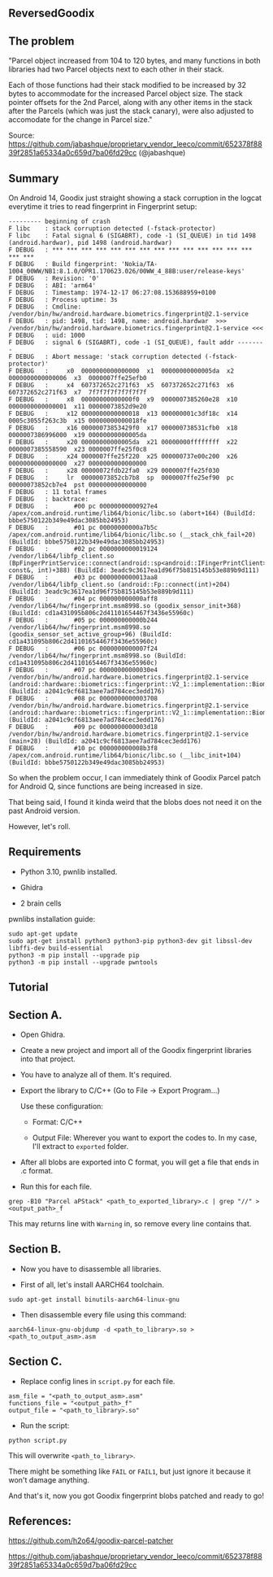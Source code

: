 ## ReversedGoodix

## The problem
"Parcel object increased from 104 to 120 bytes, and many functions in both libraries had two Parcel objects next to each other in their stack.

Each of those functions had their stack modified to be increased by 32 bytes to accommodate for the increased Parcel object size. The stack pointer offsets for the 2nd Parcel, along with any other items in the stack after the Parcels (which was just the stack canary), were also adjusted to accomodate for the change in Parcel size."

Source: https://github.com/jabashque/proprietary_vendor_leeco/commit/652378f8839f2851a65334a0c659d7ba06fd29cc (@jabashque)

## Summary

On Android 14, Goodix just straight showing a stack corruption in the logcat everytime it tries to 
read fingerprint in Fingerprint setup:

```
--------- beginning of crash
F libc    : stack corruption detected (-fstack-protector)
F libc    : Fatal signal 6 (SIGABRT), code -1 (SI_QUEUE) in tid 1498 (android.hardwar), pid 1498 (android.hardwar)
F DEBUG   : *** *** *** *** *** *** *** *** *** *** *** *** *** *** *** ***
F DEBUG   : Build fingerprint: 'Nokia/TA-1004_00WW/NB1:8.1.0/OPR1.170623.026/00WW_4_88B:user/release-keys'
F DEBUG   : Revision: '0'
F DEBUG   : ABI: 'arm64'
F DEBUG   : Timestamp: 1974-12-17 06:27:08.153688959+0100
F DEBUG   : Process uptime: 3s
F DEBUG   : Cmdline: /vendor/bin/hw/android.hardware.biometrics.fingerprint@2.1-service
F DEBUG   : pid: 1498, tid: 1498, name: android.hardwar  >>> /vendor/bin/hw/android.hardware.biometrics.fingerprint@2.1-service <<<
F DEBUG   : uid: 1000
F DEBUG   : signal 6 (SIGABRT), code -1 (SI_QUEUE), fault addr --------
F DEBUG   : Abort message: 'stack corruption detected (-fstack-protector)'
F DEBUG   :     x0  0000000000000000  x1  00000000000005da  x2  0000000000000006  x3  0000007ffe25efb0
F DEBUG   :     x4  607372652c271f63  x5  607372652c271f63  x6  607372652c271f63  x7  7f7f7f7f7f7f7f7f
F DEBUG   :     x8  00000000000000f0  x9  0000007385260e28  x10 0000000000000001  x11 00000073852d9e20
F DEBUG   :     x12 0000000000000018  x13 000000001c3df18c  x14 0005c3055f263c3b  x15 00000000000018fe
F DEBUG   :     x16 00000073853429f0  x17 000000738531cfb0  x18 0000007386996000  x19 00000000000005da
F DEBUG   :     x20 00000000000005da  x21 00000000ffffffff  x22 0000007385558590  x23 0000007ffe25f0c8
F DEBUG   :     x24 0000007ffe25f220  x25 000000737e00c200  x26 0000000000000000  x27 0000000000000000
F DEBUG   :     x28 00000072fdb22fa0  x29 0000007ffe25f030
F DEBUG   :     lr  00000073852cb7b8  sp  0000007ffe25ef90  pc  00000073852cb7e4  pst 0000000000000000
F DEBUG   : 11 total frames
F DEBUG   : backtrace:
F DEBUG   :       #00 pc 00000000000927e4  /apex/com.android.runtime/lib64/bionic/libc.so (abort+164) (BuildId: bbbe5750122b349e49dac3085bb24953)
F DEBUG   :       #01 pc 00000000000a7b5c  /apex/com.android.runtime/lib64/bionic/libc.so (__stack_chk_fail+20) (BuildId: bbbe5750122b349e49dac3085bb24953)
F DEBUG   :       #02 pc 0000000000019124  /vendor/lib64/libfp_client.so (BpFingerPrintService::connect(android::sp<android::IFingerPrintClient> const&, int)+388) (BuildId: 3eadc9c3617ea1d96f75b815145b53e889b9d111)
F DEBUG   :       #03 pc 0000000000013aa8  /vendor/lib64/libfp_client.so (android::Fp::connect(int)+204) (BuildId: 3eadc9c3617ea1d96f75b815145b53e889b9d111)
F DEBUG   :       #04 pc 000000000000aff8  /vendor/lib64/hw/fingerprint.msm8998.so (goodix_sensor_init+368) (BuildId: cd1a431095b806c2d41101654467f3436e55960c)
F DEBUG   :       #05 pc 000000000000b244  /vendor/lib64/hw/fingerprint.msm8998.so (goodix_sensor_set_active_group+96) (BuildId: cd1a431095b806c2d41101654467f3436e55960c)
F DEBUG   :       #06 pc 0000000000007f24  /vendor/lib64/hw/fingerprint.msm8998.so (BuildId: cd1a431095b806c2d41101654467f3436e55960c)
F DEBUG   :       #07 pc 00000000000030e4  /vendor/bin/hw/android.hardware.biometrics.fingerprint@2.1-service (android::hardware::biometrics::fingerprint::V2_1::implementation::BiometricsFingerprint::openHal()+144) (BuildId: a2041c9cf6813aee7ad784cec3edd176)
F DEBUG   :       #08 pc 0000000000003708  /vendor/bin/hw/android.hardware.biometrics.fingerprint@2.1-service (android::hardware::biometrics::fingerprint::V2_1::implementation::BiometricsFingerprint::getInstance()+84) (BuildId: a2041c9cf6813aee7ad784cec3edd176)
F DEBUG   :       #09 pc 0000000000003d18  /vendor/bin/hw/android.hardware.biometrics.fingerprint@2.1-service (main+28) (BuildId: a2041c9cf6813aee7ad784cec3edd176)
F DEBUG   :       #10 pc 000000000008b3f8  /apex/com.android.runtime/lib64/bionic/libc.so (__libc_init+104) (BuildId: bbbe5750122b349e49dac3085bb24953)
```

So when the problem occur, I can immediately think of Goodix Parcel patch for Android Q, since functions are being increased in size. 

That being said, I found it kinda weird that the blobs does not need it on the past Android version.

However, let's roll.

## Requirements 

* Python 3.10, pwnlib installed.

* Ghidra

* 2 brain cells

pwnlibs installation guide:

```
sudo apt-get update
sudo apt-get install python3 python3-pip python3-dev git libssl-dev libffi-dev build-essential
python3 -m pip install --upgrade pip
python3 -m pip install --upgrade pwntools
```

## Tutorial

## Section A.

* Open Ghidra.

* Create a new project and import all of the Goodix fingerprint libraries into that project.

* You have to analyze all of them. It's required.

* Export the library to C/C++ (Go to File -> Export Program...)

  Use these configuration:

  * Format: C/C++

  * Output File: Wherever you want to export the codes to. In my case, I'll extract to `exported` folder.

* After all blobs are exported into C format, you will get a file that ends in .c format.

* Run this for each file.

```
grep -B10 "Parcel aPStack" <path_to_exported_library>.c | grep "//" > <output_path>_f
```

This may returns line with `Warning` in, so remove every line contains that.

## Section B.

* Now you have to disassemble all libraries.

* First of all, let's install AARCH64 toolchain.

```
sudo apt-get install binutils-aarch64-linux-gnu
```

* Then disassemble every file using this command:

```
aarch64-linux-gnu-objdump -d <path_to_library>.so > <path_to_output_asm>.asm
```

## Section C.

* Replace config lines in `script.py` for each file.

```
asm_file = "<path_to_output_asm>.asm"
functions_file = "<output_path>_f"
output_file = "<path_to_library>.so"
```

* Run the script:

```
python script.py
```

This will overwrite `<path_to_library>`.

There might be something like `FAIL` or `FAIL1`, but just ignore it because it won't damage anything.

And that's it, now you got Goodix fingerprint blobs patched and ready to go!

## References:

https://github.com/h2o64/goodix-parcel-patcher

https://github.com/jabashque/proprietary_vendor_leeco/commit/652378f8839f2851a65334a0c659d7ba06fd29cc
